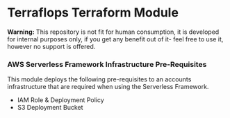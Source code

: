 # Terraflops Terraform Module

**Warning:** This repository is not fit for human consumption, it is developed for internal purposes
only, if you get any benefit out of it- feel free to use it, however no support is offered.
 
### AWS Serverless Framework Infrastructure Pre-Requisites

This module deploys the following pre-requisites to an accounts infrastructure that are required when
using the Serverless Framework.

* IAM Role & Deployment Policy
* S3 Deployment Bucket
